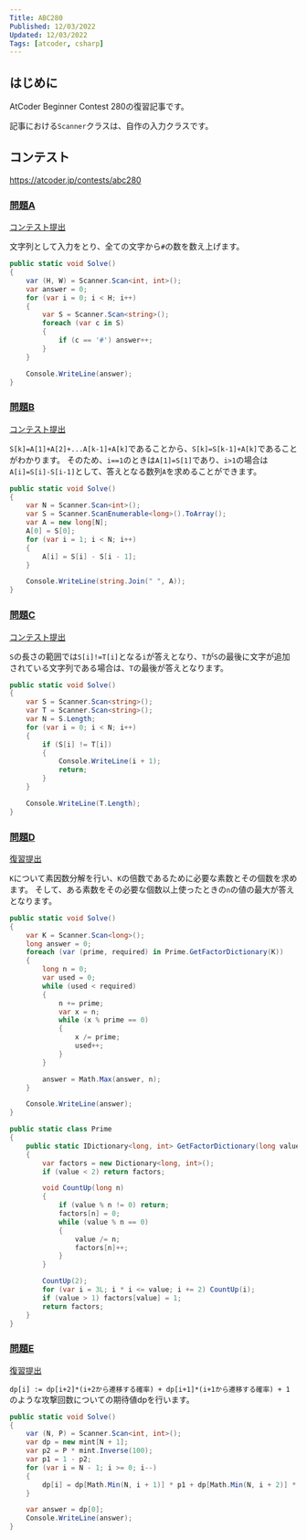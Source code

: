 ```yaml
---
Title: ABC280
Published: 12/03/2022
Updated: 12/03/2022
Tags: [atcoder, csharp]
---
```


## はじめに

AtCoder Beginner Contest 280の復習記事です。

記事における`Scanner`クラスは、自作の入力クラスです。

## コンテスト

<https://atcoder.jp/contests/abc280>

### [問題A](https://atcoder.jp/contests/abc280/tasks/abc280_a)

[コンテスト提出](https://atcoder.jp/contests/abc280/submissions/36947925)

文字列として入力をとり、全ての文字から`#`の数を数え上げます。

```csharp
public static void Solve()
{
    var (H, W) = Scanner.Scan<int, int>();
    var answer = 0;
    for (var i = 0; i < H; i++)
    {
        var S = Scanner.Scan<string>();
        foreach (var c in S)
        {
            if (c == '#') answer++;
        }
    }

    Console.WriteLine(answer);
}
```

### [問題B](https://atcoder.jp/contests/abc280/tasks/abc280_b)

[コンテスト提出](https://atcoder.jp/contests/abc280/submissions/36952001)

`S[k]=A[1]+A[2]+...A[k-1]+A[k]`であることから、`S[k]=S[k-1]+A[k]`であることがわかります。
そのため、`i==1`のときは`A[1]=S[1]`であり、`i>1`の場合は`A[i]=S[i]-S[i-1]`として、答えとなる数列`A`を求めることができます。

```csharp
public static void Solve()
{
    var N = Scanner.Scan<int>();
    var S = Scanner.ScanEnumerable<long>().ToArray();
    var A = new long[N];
    A[0] = S[0];
    for (var i = 1; i < N; i++)
    {
        A[i] = S[i] - S[i - 1];
    }

    Console.WriteLine(string.Join(" ", A));
}
```

### [問題C](https://atcoder.jp/contests/abc280/tasks/abc280_c)

[コンテスト提出](https://atcoder.jp/contests/abc280/submissions/36972273)

`S`の長さの範囲では`S[i]!=T[i]`となる`i`が答えとなり、`T`が`S`の最後に文字が追加されている文字列である場合は、`T`の最後が答えとなります。

```csharp
public static void Solve()
{
    var S = Scanner.Scan<string>();
    var T = Scanner.Scan<string>();
    var N = S.Length;
    for (var i = 0; i < N; i++)
    {
        if (S[i] != T[i])
        {
            Console.WriteLine(i + 1);
            return;
        }
    }

    Console.WriteLine(T.Length);
}
```

### [問題D](https://atcoder.jp/contests/abc280/tasks/abc280_d)

[復習提出](https://atcoder.jp/contests/abc280/submissions/37000066)

`K`について素因数分解を行い、`K`の倍数であるために必要な素数とその個数を求めます。
そして、ある素数をその必要な個数以上使ったときの`n`の値の最大が答えとなります。

```csharp
public static void Solve()
{
    var K = Scanner.Scan<long>();
    long answer = 0;
    foreach (var (prime, required) in Prime.GetFactorDictionary(K))
    {
        long n = 0;
        var used = 0;
        while (used < required)
        {
            n += prime;
            var x = n;
            while (x % prime == 0)
            {
                x /= prime;
                used++;
            }
        }

        answer = Math.Max(answer, n);
    }

    Console.WriteLine(answer);
}

public static class Prime
{
    public static IDictionary<long, int> GetFactorDictionary(long value)
    {
        var factors = new Dictionary<long, int>();
        if (value < 2) return factors;

        void CountUp(long n)
        {
            if (value % n != 0) return;
            factors[n] = 0;
            while (value % n == 0)
            {
                value /= n;
                factors[n]++;
            }
        }

        CountUp(2);
        for (var i = 3L; i * i <= value; i += 2) CountUp(i);
        if (value > 1) factors[value] = 1;
        return factors;
    }
}
```

### [問題E](https://atcoder.jp/contests/abc280/tasks/abc280_e)

[復習提出](https://atcoder.jp/contests/abc280/submissions/37000080)

`dp[i] := dp[i+2]*(i+2から遷移する確率) + dp[i+1]*(i+1から遷移する確率) + 1`のような攻撃回数についての期待値dpを行います。

```csharp
public static void Solve()
{
    var (N, P) = Scanner.Scan<int, int>();
    var dp = new mint[N + 1];
    var p2 = P * mint.Inverse(100);
    var p1 = 1 - p2;
    for (var i = N - 1; i >= 0; i--)
    {
        dp[i] = dp[Math.Min(N, i + 1)] * p1 + dp[Math.Min(N, i + 2)] * p2 + 1;
    }

    var answer = dp[0];
    Console.WriteLine(answer);
}
```
